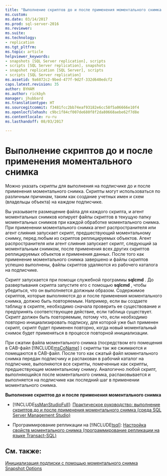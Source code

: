 ```yaml
---
title: "Выполнение скриптов до и после применения моментального снимка | Документация Майкрософт"
ms.custom: 
ms.date: 03/14/2017
ms.prod: sql-server-2016
ms.reviewer: 
ms.suite: 
ms.technology:
- replication
ms.tgt_pltfrm: 
ms.topic: article
helpviewer_keywords:
- snapshots [SQL Server replication], scripts
- scripts [SQL Server replication], snapshots
- snapshot replication [SQL Server], scripts
- scripts [SQL Server replication]
ms.assetid: 9a6872c2-9bed-477f-9d2f-332d640edcf2
caps.latest.revision: 35
author: BYHAM
ms.author: rickbyh
manager: jhubbard
ms.translationtype: HT
ms.sourcegitcommit: f3481fcc2bb74eaf93182e6cc58f5a06666e10f4
ms.openlocfilehash: c9bc1f84cf007de680f8f2da80668aebe62f7d8e
ms.contentlocale: ru-ru
ms.lasthandoff: 08/03/2017

---
```

# <a name="execute-scripts-before-and-after-the-snapshot-is-applied"></a>Выполнение скриптов до и после применения моментального снимка
  Можно указать скрипты для выполнения на подписчике до и после применения моментального снимка. Скрипты могут использоваться по различным причинам, таким как создание учетных имен и схем (владельцы объекта) на каждом подписчике.  
  
 Вы указываете размещение файла для каждого скрипта, и агент моментальных снимков копирует файлы скриптов в текущую папку моментальных снимков при каждой обработке моментального снимка. При применении моментального снимка агент распространителя или агент слияния запускает скрипт, предшествующий моментальному снимку, перед любым из скриптов реплицируемых объектов. Агент распространителя или агент слияния запускает скрипт, следующий за моментальным снимком, после применения всех других скриптов реплицируемых объектов и применения данных. После того как применение моментального снимка завершено и файлы скриптов успешно выполнены, файлы скриптов удаляются из рабочего каталога на подписчике.  
  
 Скрипт запускается при помощи служебной программы **sqlcmd** . До развертывания скрипта запустите его с помощью **sqlcmd** , чтобы убедиться, что он выполняется должным образом. Содержимое скриптов, которые выполняются до и после применения моментального снимка, должно быть повторяемым. Например, если вы создаете таблицу в скрипте, необходимо сначала проверить ее существование и предпринять соответствующее действие, если таблица существует. Скрипт должен быть повторяемым, потому что, если необходимо повторно инициализировать подписку, для которой уже был применен скрипт, скрипт будет применен повторно, когда новый моментальный снимок будет применяться в процессе повторной инициализации.  
  
 При сжатии файла моментального снимка (посредством его помещения в CAB-файл [!INCLUDE[msCoName](../../includes/msconame-md.md)] ) скрипты так же сжимаются и помещаются в CAB-файл. После того как сжатый файл моментального снимка передан подписчику и распакован в рабочий каталог на подписчике, выполняются все скрипты, помеченные как скрипты, предшествующие моментальному снимку. Аналогично любой скрипт, выполняющийся после моментального снимка, распаковывается и выполняется на подписчике как последний шаг в применении моментального снимка.  
  
 **Выполнение скриптов до и после применения моментального снимка**  
  
-   [!INCLUDE[ssManStudioFull](../../includes/ssmanstudiofull-md.md)]: [Практическое руководство: выполнение скриптов до и после применения моментального снимка \(среда SQL Server Management Studio\)](../../relational-databases/replication/execute-scripts-before-and-after-a-snapshot-is-applied.md)  
  
-   Программирование репликации на [!INCLUDE[tsql](../../includes/tsql-md.md)]: [Настройка свойств моментального снимка &#40;программирование репликации на языке Transact-SQL&#41;](../../relational-databases/replication/publish/configure-snapshot-properties-replication-transact-sql-programming.md)  
  
## <a name="see-also"></a>См. также:  
 [Инициализация подписки с помощью моментального снимка](../../relational-databases/replication/initialize-a-subscription-with-a-snapshot.md)   
 [Snapshot Options](../../relational-databases/replication/snapshot-options.md)  
  
  
